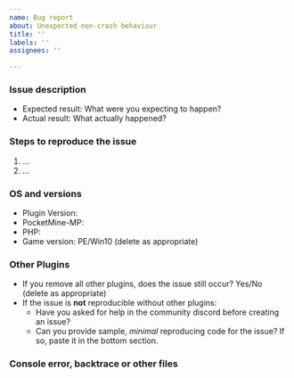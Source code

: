 ```yaml
---
name: Bug report
about: Unexpected non-crash behaviour
title: ''
labels: ''
assignees: ''

---
```


### Issue description

- Expected result: What were you expecting to happen?
- Actual result: What actually happened?

### Steps to reproduce the issue

1. ...
2. ...

### OS and versions

<!-- try the `plugins` and `version` command | LATEST IS NOT A VALID VERSION -->

* Plugin Version:
* PocketMine-MP:
* PHP:
* Game version: PE/Win10 (delete as appropriate)

### Other Plugins

<!--- use the `plugins` command and paste the output below -->

- If you remove all other plugins, does the issue still occur? Yes/No (delete as appropriate)
- If the issue is **not** reproducible without other plugins:
    - Have you asked for help in the community discord before creating an issue?
    - Can you provide sample, *minimal* reproducing code for the issue? If so, paste it in the bottom section.

### Console error, backtrace or other files

<!--- Link a screenshot of the console error message here -->